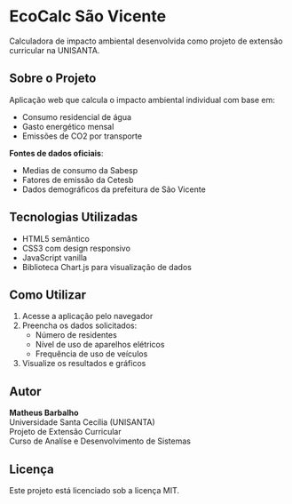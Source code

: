 # EcoCalc São Vicente

Calculadora de impacto ambiental desenvolvida como projeto de extensão curricular na UNISANTA.

## Sobre o Projeto

Aplicação web que calcula o impacto ambiental individual com base em:
- Consumo residencial de água
- Gasto energético mensal
- Emissões de CO2 por transporte

**Fontes de dados oficiais**:
- Medias de consumo da Sabesp
- Fatores de emissão da Cetesb
- Dados demográficos da prefeitura de São Vicente

## Tecnologias Utilizadas
- HTML5 semântico
- CSS3 com design responsivo
- JavaScript vanilla
- Biblioteca Chart.js para visualização de dados

## Como Utilizar

1. Acesse a aplicação pelo navegador
2. Preencha os dados solicitados:
   - Número de residentes
   - Nível de uso de aparelhos elétricos
   - Frequência de uso de veículos
3. Visualize os resultados e gráficos

## Autor

**Matheus Barbalho**  
Universidade Santa Cecília (UNISANTA)  
Projeto de Extensão Curricular  
Curso de Analíse e Desenvolvimento de Sistemas

## Licença

Este projeto está licenciado sob a licença MIT.
